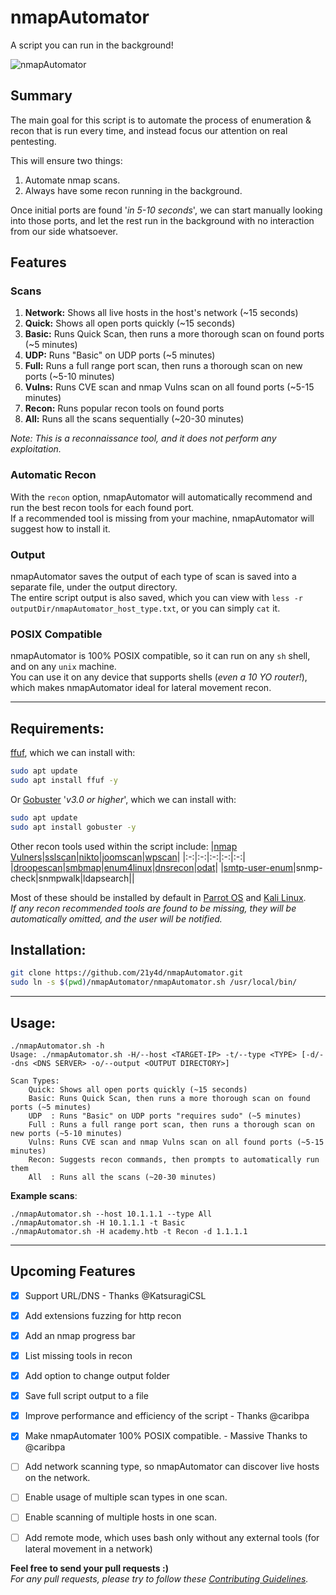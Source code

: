 # nmapAutomator

A script you can run in the background!
  
![nmapAutomator](https://i.imgur.com/3cMJIPr.gif)
  
## Summary

The main goal for this script is to automate the process of enumeration & recon that is run every time, and instead focus our attention on real pentesting.  
  
This will ensure two things:  
1. Automate nmap scans. 
2. Always have some recon running in the background. 

Once initial ports are found '*in 5-10 seconds*', we can start manually looking into those ports, and let the rest run in the background with no interaction from our side whatsoever.  

## Features

### Scans
1. **Network:** Shows all live hosts in the host's network (~15 seconds)
2. **Quick:** Shows all open ports quickly (~15 seconds)  
3. **Basic:** Runs Quick Scan, then runs a more thorough scan on found ports (~5 minutes)  
4. **UDP:** Runs "Basic" on UDP ports (~5 minutes)  
5. **Full:** Runs a full range port scan, then runs a thorough scan on new ports (~5-10 minutes)  
6. **Vulns:** Runs CVE scan and nmap Vulns scan on all found ports (~5-15 minutes)  
7. **Recon:** Runs popular recon tools on found ports
8. **All:** Runs all the scans sequentially (~20-30 minutes)  

*Note: This is a reconnaissance tool, and it does not perform any exploitation.*

### Automatic Recon
With the `recon` option, nmapAutomator will automatically recommend and run the best recon tools for each found port.  
If a recommended tool is missing from your machine, nmapAutomator will suggest how to install it.

### Output
nmapAutomator saves the output of each type of scan is saved into a separate file, under the output directory.  
The entire script output is also saved, which you can view with `less -r outputDir/nmapAutomator_host_type.txt`, or you can simply `cat` it.

### POSIX Compatible
nmapAutomator is 100% POSIX compatible, so it can run on any `sh` shell, and on any `unix` machine.  
You can use it on any device that supports shells (*even a 10 YO router!*), which makes nmapAutomator ideal for lateral movement recon.

-----
  
## Requirements:
[ffuf](https://github.com/ffuf/ffuf), which we can install with:
```bash
sudo apt update
sudo apt install ffuf -y
```

Or [Gobuster](https://github.com/OJ/gobuster) '*v3.0 or higher*', which we can install with:  
```bash
sudo apt update
sudo apt install gobuster -y
```

Other recon tools used within the script include:
|[nmap Vulners](https://github.com/vulnersCom/nmap-vulners)|[sslscan](https://github.com/rbsec/sslscan)|[nikto](https://github.com/sullo/nikto)|[joomscan](https://github.com/rezasp/joomscan)|[wpscan](https://github.com/wpscanteam/wpscan)|
|:-:|:-:|:-:|:-:|:-:|
|[droopescan](https://github.com/droope/droopescan)|[smbmap](https://github.com/ShawnDEvans/smbmap)|[enum4linux](https://github.com/portcullislabs/enum4linux)|[dnsrecon](https://github.com/darkoperator/dnsrecon)|[odat](https://github.com/quentinhardy/odat)|
|[smtp-user-enum](https://github.com/pentestmonkey/smtp-user-enum)|snmp-check|snmpwalk|ldapsearch||

  
Most of these should be installed by default in [Parrot OS](https://www.parrotsec.org) and [Kali Linux](https://www.kali.org).  
*If any recon recommended tools are found to be missing, they will be automatically omitted, and the user will be notified.*
  
## Installation:
```bash
git clone https://github.com/21y4d/nmapAutomator.git
sudo ln -s $(pwd)/nmapAutomator/nmapAutomator.sh /usr/local/bin/
```

-----

## Usage:
```
./nmapAutomator.sh -h
Usage: ./nmapAutomator.sh -H/--host <TARGET-IP> -t/--type <TYPE> [-d/--dns <DNS SERVER> -o/--output <OUTPUT DIRECTORY>]

Scan Types:
	Quick: Shows all open ports quickly (~15 seconds)
	Basic: Runs Quick Scan, then runs a more thorough scan on found ports (~5 minutes)
	UDP  : Runs "Basic" on UDP ports "requires sudo" (~5 minutes)
	Full : Runs a full range port scan, then runs a thorough scan on new ports (~5-10 minutes)
	Vulns: Runs CVE scan and nmap Vulns scan on all found ports (~5-15 minutes)
	Recon: Suggests recon commands, then prompts to automatically run them
	All  : Runs all the scans (~20-30 minutes)
```

**Example scans**:
```
./nmapAutomator.sh --host 10.1.1.1 --type All
./nmapAutomator.sh -H 10.1.1.1 -t Basic
./nmapAutomator.sh -H academy.htb -t Recon -d 1.1.1.1
```

------

## Upcoming Features
- [x] Support URL/DNS - Thanks @KatsuragiCSL
- [x] Add extensions fuzzing for http recon
- [x] Add an nmap progress bar
- [x] List missing tools in recon
- [x] Add option to change output folder
- [x] Save full script output to a file
- [x] Improve performance and efficiency of the script - Thanks @caribpa
- [x] Make nmapAutomater 100% POSIX compatible. - Massive Thanks to @caribpa
- [ ] Add network scanning type, so nmapAutomator can discover live hosts on the network.
- [ ] Enable usage of multiple scan types in one scan.
- [ ] Enable scanning of multiple hosts in one scan.
- [ ] Add remote mode, which uses bash only without any external tools (for lateral movement in a network)


**Feel free to send your pull requests :)**  
*For any pull requests, please try to follow these [Contributing Guidelines](CONTRIBUTING.md).*
